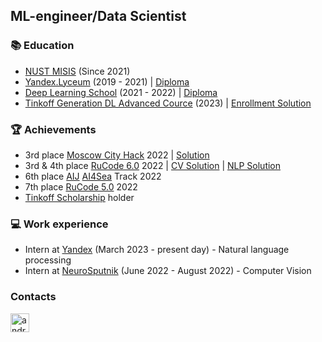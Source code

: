 ## ML-engineer/Data Scientist

### 📚 Education
* [NUST MISIS](https://en.misis.ru) (Since 2021)
* [Yandex.Lyceum](https://yandexlyceum.ru) (2019 - 2021) | [Diploma](https://yastatic.net/s3/lyceum/2021-certs/219929196-0567b658-7c2d-4c8b-9924-f4c1b5c9c65f.pdf)
* [Deep Learning School](https://dls.samcs.ru/en/dls) (2021 - 2022) | [Diploma](https://drive.google.com/file/d/1LuQl0-RqhSRttIw1tQ9fxssjfKmisT_B/view)
* [Tinkoff Generation DL Advanced Cource](https://fintech.tinkoff.ru/school/generation/dl_advanced/) (2023) | [Enrollment Solution](https://github.com/sheep-shaun/tinkoff-dl-advanced)

### 🏆 Achievements
* 3rd place [Moscow City Hack](https://moscityhack2022.innoagency.ru/) 2022 | [Solution](https://github.com/pineapplesmisis/Back_ML)
* 3rd & 4th place [RuCode 6.0](https://rucode.net) 2022 | [CV Solution](https://github.com/leffff/rucode_6) | [NLP Solution](https://github.com/sheep-shaun/rucode6_pineapples/tree/main/nlp)
* 6th place [AIJ](https://dsworks.ru/group/1a047e72-4791-45d0-8ee9-44ac9c43bf4b) [AI4Sea](https://dsworks.ru/champ/545de8cb-e023-4b64-9be4-b95b9519f8d3#overview) Track 2022
* 7th place [RuCode 5.0](https://rucode.net) 2022
* [Tinkoff Scholarship](https://fintech.tinkoff.ru/activities/scholarship/) holder

### 💻 Work experience
* Intern at [Yandex](https://ya.ru/) (March 2023 - present day) - Natural language processing
* Intern at [NeuroSputnik](https://neurosputnik.ru/) (June 2022 - August 2022) - Computer Vision

### Contacts
<a href="https://t.me/Sheep_the_Shaunn" target="_blank"> 
  <img src="https://upload.wikimedia.org/wikipedia/commons/thumb/8/82/Telegram_logo.svg/1024px-Telegram_logo.svg.png" alt="android" width="30" height="30"/> 
</a>
